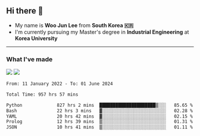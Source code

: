## Hi there 👋

- My name is **Woo Jun Lee** from **South Korea 🇰🇷**
- I'm currently pursuing my Master's degree in **Industrial Engineering** at **Korea University**

---

### What I've made

<a href="https://share.streamlit.io/tomtom1103/kuiai_hackathon_2022/main/JL_app.py"><img src="https://img.shields.io/badge/Journey Lee-161B22?style=for-the-badge&logo=streamlit&logoColor=FF4B4B"/></a> <a href="https://jeon-100.github.io/Dangzang/"><img src="https://img.shields.io/badge/당신을 위한 장학금, 당장!-161B22?style=for-the-badge&logo=react&logoColor=#61DAFB"/></a>

<!--START_SECTION:waka-->

```txt
From: 11 January 2022 - To: 01 June 2024

Total Time: 957 hrs 57 mins

Python             827 hrs 2 mins  █████████████████████▒░░░   85.65 %
Bash               22 hrs 3 mins   ▓░░░░░░░░░░░░░░░░░░░░░░░░   02.28 %
YAML               20 hrs 42 mins  ▓░░░░░░░░░░░░░░░░░░░░░░░░   02.15 %
Prolog             12 hrs 39 mins  ▒░░░░░░░░░░░░░░░░░░░░░░░░   01.31 %
JSON               10 hrs 41 mins  ▒░░░░░░░░░░░░░░░░░░░░░░░░   01.11 %
```

<!--END_SECTION:waka-->
